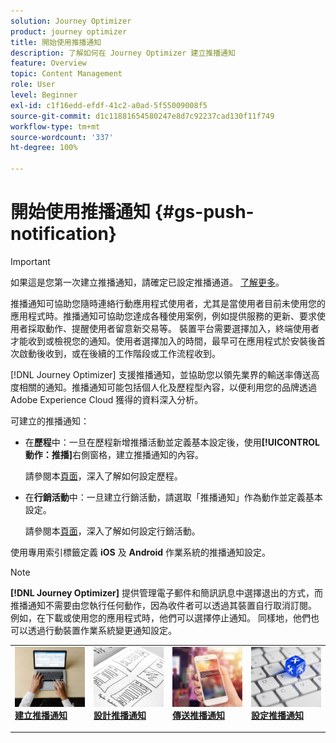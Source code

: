 ```yaml
---
solution: Journey Optimizer
product: journey optimizer
title: 開始使用推播通知
description: 了解如何在 Journey Optimizer 建立推播通知
feature: Overview
topic: Content Management
role: User
level: Beginner
exl-id: c1f16edd-efdf-41c2-a0ad-5f55009008f5
source-git-commit: d1c11881654580247e8d7c92237cad130f11f749
workflow-type: tm+mt
source-wordcount: '337'
ht-degree: 100%

---
```


# 開始使用推播通知 {#gs-push-notification}

>[!IMPORTANT]
>
>如果這是您第一次建立推播通知，請確定已設定推播通道。 [了解更多](push-gs.md)。

推播通知可協助您隨時連絡行動應用程式使用者，尤其是當使用者目前未使用您的應用程式時。推播通知可協助您達成各種使用案例，例如提供服務的更新、要求使用者採取動作、提醒使用者留意新交易等。 裝置平台需要選擇加入，終端使用者才能收到或檢視您的通知。使用者選擇加入的時間，最早可在應用程式於安裝後首次啟動後收到，或在後續的工作階段或工作流程收到。

[!DNL Journey Optimizer] 支援推播通知，並協助您以領先業界的輸送率傳送高度相關的通知。推播通知可能包括個人化及歷程型內容，以便利用您的品牌透過 Adobe Experience Cloud 獲得的資料深入分析。

可建立的推播通知：

* 在&#x200B;**歷程**&#x200B;中：一旦在歷程新增推播活動並定義基本設定後，使用&#x200B;**[!UICONTROL 動作：推播]**&#x200B;右側窗格，建立推播通知的內容。

  請參閱本[頁面](../building-journeys/journey-gs.md)，深入了解如何設定歷程。

* 在&#x200B;**行銷活動**&#x200B;中：一旦建立行銷活動，請選取「推播通知」作為動作並定義基本設定。

  請參閱本[頁面](../campaigns/create-campaign.md#configure)，深入了解如何設定行銷活動。

使用專用索引標籤定義 **iOS** 及 **Android** 作業系統的推播通知設定。

>[!NOTE]
>
>**[!DNL Journey Optimizer]** 提供管理電子郵件和簡訊訊息中選擇退出的方式，而推播通知不需要由您執行任何動作，因為收件者可以透過其裝置自行取消訂閱。 例如，在下載或使用您的應用程式時，他們可以選擇停止通知。 同樣地，他們也可以透過行動裝置作業系統變更通知設定。

<table style="table-layout:fixed"><tr style="border: 0;">
<td>
<a href="create-push.md">
<img alt="銷售機會" src="../assets/do-not-localize/push-create.jpeg">
</a>
<div><a href="create-push.md"><strong>建立推播通知</strong>
</div>
<p>
</td>
<td>
<a href="design-push.md">
<img alt="不頻繁" src="../assets/do-not-localize/push-design.jpg">
</a>
<div>
<a href="design-push.md"><strong>設計推播通知</strong></a>
</div>
<p></td>
<td>
<a href="send-push.md">
<img alt="驗證" src="../assets/do-not-localize/push-sending.jpg">
</a>
<div>
<a href="send-push.md"><strong>傳送推播通知</strong></a>
</div>
<p>
</td>
<td>
<a href="push-gs.md">
<img alt="驗證" src="../assets/do-not-localize/push-config.jpg">
</a>
<div>
<a href="push-gs.md"><strong>設定推播通知</strong></a>
</div>
<p>
</td>
</tr></table>
